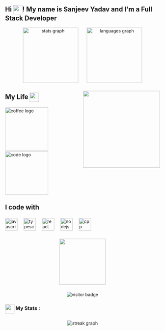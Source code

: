 <h2 align="left">Hi <img src="https://user-images.githubusercontent.com/74038190/214644152-52f47eb3-5e31-4f47-8758-05c9468d5596.gif" align="center" height="30px"/>! My name is Sanjeev Yadav and I'm a Full Stack Developer</h2>



<div align="center">
  <img src="https://github-readme-stats.vercel.app/api?username=gitnerdsavvy&hide_title=false&hide_rank=false&show_icons=true&include_all_commits=true&count_private=true&disable_animations=false&theme=chartreuse-dark&locale=en&hide_border=false" height="180" alt="stats graph"  />
  <img width="20px"/>
  <img src="https://github-readme-stats.vercel.app/api/top-langs?username=gitnerdsavvy&locale=en&hide_title=false&layout=compact&card_width=320&langs_count=5&theme=chartreuse-dark&hide_border=false" height="180" alt="languages graph"  />
</div>

###
<img align="right" height="250"  src="https://user-images.githubusercontent.com/74038190/216644497-1951db19-8f3d-4e44-ac08-8e9d7e0d94a7.gif" />

<h2 align="left">My Life  <img src="https://user-images.githubusercontent.com/74038190/216122049-276bc7a5-c760-4849-805a-995d8fa6ea13.png" align="center" height="30px"/></h2>

<div display="flex">
<img src="https://user-images.githubusercontent.com/74038190/216120974-24a76b31-7f39-41f1-a38f-b3c1377cc612.png" height="140" alt="coffee logo"  />
  <img width="62" />
<img src="https://user-images.githubusercontent.com/74038190/212284087-bbe7e430-757e-4901-90bf-4cd2ce3e1852.gif" height="140" alt="code logo"  />
</div>



<h2 align="left">I code with</h2>


###

<div align="left">
  <img src="https://cdn.jsdelivr.net/gh/devicons/devicon/icons/javascript/javascript-original.svg" height="40" alt="javascript logo"  />
  <img width="12" />
  <img src="https://cdn.jsdelivr.net/gh/devicons/devicon/icons/typescript/typescript-original.svg" height="40" alt="typescript logo"  />
  <img width="12" />
  <img src="https://cdn.jsdelivr.net/gh/devicons/devicon/icons/react/react-original.svg" height="40" alt="react logo"  />
  <img width="12" />
 
  <img src="https://cdn.jsdelivr.net/gh/devicons/devicon/icons/nodejs/nodejs-original.svg" height="40" alt="nodejs logo"  />
  <img width="12" />
  <img src="https://cdn.jsdelivr.net/gh/devicons/devicon/icons/cplusplus/cplusplus-original.svg" height="40" alt="cpp logo"  />
  <img width="12" />
 
  </div>
  <img src="https://user-images.githubusercontent.com/74038190/212284115-f47cd8ff-2ffb-4b04-b5bf-4d1c14c0247f.gif" height="1px"/>



###




<div align="center">
  <img height="150" src="https://user-images.githubusercontent.com/74038190/218265814-3084a4ba-809c-4135-afc0-8685d0f634b3.gif"  />
</div>

###

<div align="center">
  <img src="https://visitor-badge.laobi.icu/badge?page_id=GitNerdSavvy.GitNerdSavvy" alt="visitor badge"/>
</div>

###



<h3 align="left"><img src="https://user-images.githubusercontent.com/74038190/216122041-518ac897-8d92-4c6b-9b3f-ca01dcaf38ee.png" align="center" height="30px"/>   My Stats :</h3>

###

<div align="center">
  <img src="https://streak-stats.demolab.com?user=GitNerdSavvy&theme=dark&hide_border=true&border_radius=20&date_format=j%20M%5B%20Y%5D&card_width=500&card_height=190)" alt="streak graph"  />
</div>


<img height="120px"/>
<img src="https://user-images.githubusercontent.com/74038190/212284115-f47cd8ff-2ffb-4b04-b5bf-4d1c14c0247f.gif" width="100%" height="1px"/>



###

